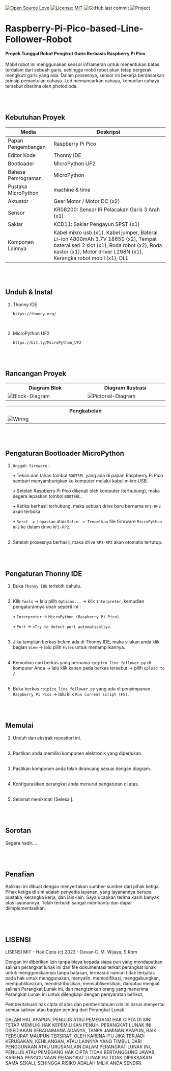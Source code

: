 [![Open Source Love](https://badges.frapsoft.com/os/v1/open-source.svg?style=flat)](https://github.com/ellerbrock/open-source-badges/)
[![License: MIT](https://img.shields.io/badge/License-MIT-blue.svg?logo=github&color=%23F7DF1E)](https://opensource.org/licenses/MIT)
![GitHub last commit](https://img.shields.io/github/last-commit/devancakra/Smart-Green-House-Berbasis-IoT-Mobile-Apps)
![Project](https://img.shields.io/badge/Project-Raspberry%20Pi%20Pico-light.svg?style=flat&logo=raspberrypi&logoColor=white&color=%23F7DF1E)

# Raspberry-Pi-Pico-based-Line-Follower-Robot
<strong>Proyek Tunggal Robot Pengikut Garis Berbasis Raspberry Pi Pico</strong><br><br>
Mobil robot ini menggunakan sensor inframerah untuk menentukan batas terdalam dari sebuah garis, sehingga mobil robot akan tetap bergerak mengikuti garis yang ada. Dalam prosesnya, sensor ini bekerja berdasarkan prinsip pemantulan cahaya. Led memancarkan cahaya, kemudian cahaya tersebut diterima oleh photodioda.

<br><br>

## Kebutuhan Proyek
| Media | Deskripsi |
| --- | --- |
| Papan Pengembangan | Raspberry Pi Pico |
| Editor Kode | Thonny IDE |
| Bootloader | MicroPython UF2 |
| Bahasa Pemrograman | MicroPython |
| Pustaka MicroPython | machine & time |
| Aktuator | Gear Motor / Motor DC (x2) |
| Sensor | KR08200: Sensor IR Pelacakan Garis 3 Arah (x1) |
| Saklar | KCD11: Saklar Pengayun SPST (x1) |
| Komponen Lainnya | Kabel mikro usb (x1), Kabel jumper, Baterai Li-ion 4800mAh 3.7V 18650 (x2), Tempat baterai seri 2 slot (x1), Roda robot (x2), Roda kastor (x1), Motor driver L298N (x1), Kerangka robot mobil (x1), DLL |

<br><br>

## Unduh & Instal
1. Thonny IDE

   ```
   https://thonny.org/
   ```
<br>

2. MicroPython UF2

   ```
   https://bit.ly/MicroPython_UF2
   ```
   
<br><br>

## Rancangan Proyek
<table>
<tr>
<th width="420">Diagram Blok</th>
<th width="420">Diagram Ilustrasi</th>
</tr>
<tr>
<td><img src="https://github.com/devancakra/Raspberry-Pi-Pico-based-Line-Follower-Robot/assets/54527592/2d13dd05-7f81-45cb-9e72-9e8d3ff9a8ef" alt="Block-Diagram"></td>
<td><img src="https://github.com/devancakra/Raspberry-Pi-Pico-based-Line-Follower-Robot/assets/54527592/511ad592-d55a-43d6-b598-7b03904aad8e" alt="Pictorial-Diagram"></td>
</tr>
</table>
<table>
<tr>
<th width="840">Pengkabelan</th>
</tr>
<tr>
<td><img src="https://github.com/devancakra/Raspberry-Pi-Pico-based-Line-Follower-Robot/assets/54527592/dcc3c9a3-ff1d-47f3-85c0-3eb906bcbb21" alt="Wiring"></td>
</tr>
</table>

<br><br>

## Pengaturan Bootloader MicroPython
1. ``` Unggah firmware ``` :

   • Tekan dan tahan tombol ``` BOOTSEL ``` yang ada di papan Raspberry Pi Pico sembari menyambungkan ke komputer melalui kabel mikro USB.

   • Setelah Raspberry Pi Pico dikenali oleh komputer (terhubung), maka segera lepaskan tombol ``` BOOTSEL ```.
   
   • Ketika berhasil terhubung, maka sebuah drive baru bernama ``` RPI-RP2 ``` akan terbuka.
   
   • ``` Seret -> Lepaskan ``` atau ``` Salin -> Tempelkan ``` file firmware ``` MicroPython UF2 ``` ke dalam drive ``` RPI-RP2 ```.<br><br>

2. Setelah prosesnya berhasil, maka drive ``` RPI-RP2 ``` akan otomatis tertutup.

<br><br>

## Pengaturan Thonny IDE
1. Buka ``` Thonny IDE ``` terlebih dahulu.<br><br>

2. Klik ``` Tools ``` -> lalu pilih ``` Options... ``` -> klik ``` Interpreter ```, kemudian pengaturannya ubah seperti ini :

   • ``` Interpreter ``` -> ``` MicroPython (Raspberry Pi Pico) ```.

   • ``` Port ``` -> ``` <Try to detect port automatically> ```.<br><br>

3. Jika tampilan berkas belum ada di Thonny IDE, maka silakan anda klik bagian ``` View ``` -> lalu pilih ``` Files ``` untuk menampilkannya.<br><br>

4. Kemudian cari berkas yang bernama ``` rpipico_line_follower.py ``` di komputer Anda -> lalu klik kanan pada berkas tersebut -> pilih ``` Upload to / ```.<br><br>

5. Buka berkas ``` rpipico_line_follower.py ``` yang ada di penyimpanan ``` Raspberry Pi Pico ``` -> lalu klik ``` Run current script (F5) ```.

<br><br>

## Memulai
1. Unduh dan ekstrak repositori ini.<br><br>
   
2. Pastikan anda memiliki komponen elektronik yang diperlukan.<br><br>
   
3. Pastikan komponen anda telah dirancang sesuai dengan diagram.<br><br>
    
4. Konfigurasikan perangkat anda menurut pengaturan di atas.<br><br>

5. Selamat menikmati [Selesai].

<br><br>

## Sorotan
Segera hadir....

<br><br>

## Penafian
Aplikasi ini dibuat dengan menyertakan sumber-sumber dari pihak ketiga. Pihak ketiga di sini adalah penyedia layanan, yang layanannya berupa pustaka, kerangka kerja, dan lain-lain. Saya ucapkan terima kasih banyak atas layanannya. Telah terbukti sangat membantu dan dapat diimplementasikan.

<br><br>

## LISENSI
LISENSI MIT - Hak Cipta (c) 2023 - Devan C. M. Wijaya, S.Kom

Dengan ini diberikan izin tanpa biaya kepada siapa pun yang mendapatkan salinan perangkat lunak ini dan file dokumentasi terkait perangkat lunak untuk menggunakannya tanpa batasan, termasuk namun tidak terbatas pada hak untuk menggunakan, menyalin, memodifikasi, menggabungkan, mempublikasikan, mendistribusikan, mensublisensikan, dan/atau menjual salinan Perangkat Lunak ini, dan mengizinkan orang yang menerima Perangkat Lunak ini untuk dilengkapi dengan persyaratan berikut:

Pemberitahuan hak cipta di atas dan pemberitahuan izin ini harus menyertai semua salinan atau bagian penting dari Perangkat Lunak.

DALAM HAL APAPUN, PENULIS ATAU PEMEGANG HAK CIPTA DI SINI TETAP MEMILIKI HAK KEPEMILIKAN PENUH. PERANGKAT LUNAK INI DISEDIAKAN SEBAGAIMANA ADANYA, TANPA JAMINAN APAPUN, BAIK TERSURAT MAUPUN TERSIRAT, OLEH KARENA ITU JIKA TERJADI KERUSAKAN, KEHILANGAN, ATAU LAINNYA YANG TIMBUL DARI PENGGUNAAN ATAU URUSAN LAIN DALAM PERANGKAT LUNAK INI, PENULIS ATAU PEMEGANG HAK CIPTA TIDAK BERTANGGUNG JAWAB, KARENA PENGGUNAAN PERANGKAT LUNAK INI TIDAK DIPAKSAKAN SAMA SEKALI, SEHINGGA RISIKO ADALAH MILIK ANDA SENDIRI.
